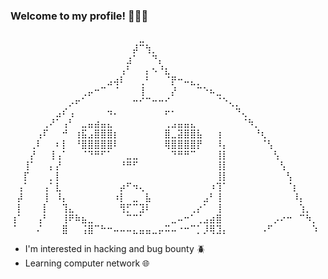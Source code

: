 <!-- Introdução--> 


### Welcome to my profile! 🍪🇧🇷 


⠀⠀⠀⠀⠀⠀⠀⠀⠀⠀⠀⠀⠀⠀⠀⠀⠀⠀⠀⠀⣀⠀⠀⠀⠀⠀⠀⠀⠀⠀⠀⠀⠀⠀⠀⠀⠀⠀⠀⠀⠀⠀⠀⠀⠀⠀⠀⠀
⠀⠀⠀⠀⠀⠀⠀⠀⠀⠀⠀⠀⠀⠀⠀⠀⠀⠀⠀⡼⠉⢳⡀⠀⠀⠀⠀⠀⠀⠀⠀⠀⠀⠀⠀⠀⠀⠀⠀⠀⠀⠀⠀⠀⠀⠀⠀⠀
⠀⠀⠀⠀⠀⠀⠀⠀⠀⠀⠀⠀⠀⠀⠀⠀⠀⠀⣰⠁⠀⠀⠙⡄⠀⠀⠀⠀⠀⠀⠀⠀⠀⠀⠀⠀⠀⠀⠀⠀⠀⠀⠀⠀⠀⠀⠀⠀
⠀⠀⠀⠀⠀⠀⠀⠀⠀⠀⠀⠀⠀⠀⠀⠀⠀⢠⠃⠀⠀⡄⠢⠘⣆⠀⠀⠀⠀⠀⠀⠀⠀⠀⠀⠀⠀⠀⠀⠀⠀⠀⠀⠀⠀⠀⠀⠀
⠀⠀⠀⠀⠀⠀⠀⠀⠀⠀⠀⠀⠀⠀⠀⣠⢴⠇⠀⠀⢀⠃⠀⠀⠈⡟⠒⠤⣄⡀⠀⠀⠀⠀⠀⠀⠀⠀⠀⠀⠀⠀⠀⠀⠀⠀⠀⠀
⠀⠀⠀⠀⠀⠀⠀⠀⠀⠀⠀⢀⡤⠒⠉⠀⠈⠀⠀⠀⢸⠀⠀⠀⠀⡜⠀⠀⠀⠉⠑⠦⣀⠀⠀⠀⠀⠀⠀⠀⠀⠀⠀⠀⠀⠀⠀⠀
⠀⠀⠀⠀⠀⠀⠀⠀⠀⡠⠖⠁⠀⠀⠀⠀⠀⠀⠀⠒⠊⠉⠒⠒⠊⠀⠀⠀⠀⠀⠀⠀⠈⠑⢄⡀⠀⠀⠀⠀⠀⠀⠀⠀⠀⠀⠀⠀
⠀⠀⠀⠀⠀⠀⠀⣠⠎⢠⠀⠀⠀⠀⠀⠲⠄⠀⠀⠀⠀⠀⠀⠀⠖⠂⠀⠀⠀⠀⠀⠀⠀⠀⠀⠙⢄⠀⠀⠀⠀⠀⠀⠀⠀⠀⠀⠀
⠀⠀⠀⠀⠀⢀⠜⠁⢠⠃⠀⣀⣤⣴⣤⣄⠀⠀⠀⠀⠀⠀⠀⠀⢀⣠⣤⣤⣄⠀⠀⠀⠀⠀⠀⠀⠈⠳⡀⠀⠀⠀⠀⠀⠀⠀⠀⠀
⠀⠀⠀⠀⢠⠏⠀⠀⠚⠀⢰⣯⣠⣿⣿⣿⡆⠀⠀⠀⠀⠀⠀⠀⣿⣀⣽⣿⣿⣧⠀⠀⢰⠀⠀⠀⠀⠀⠘⢆⠀⠀⠀⠀⠀⠀⠀⠀
⠀⠀⠀⢀⠇⠀⠀⠆⡇⠀⠘⣿⣿⣿⣿⣿⠇⠀⠀⠀⠀⠀⠀⠀⢿⣿⣿⣿⣿⡟⠀⠀⠸⡄⠀⠀⠀⠀⠀⠈⢣⠀⠀⠀⠀⠀⠀⠀
⠀⠀⠀⡜⠀⠀⢸⢠⠁⠀⠀⠈⠙⠛⠋⠁⠀⠀⣀⣀⠀⠀⠀⠀⠀⠙⠛⠛⠉⠀⠀⠀⢸⡇⠀⠀⠀⠀⠀⠀⠀⢣⠀⠀⠀⠀⠀⠀
⠀⠀⢸⠁⠀⠀⡄⡜⠀⠀⠀⠀⠀⠀⠀⠀⠀⠘⠛⠋⠀⠀⠀⠀⠀⠀⠀⠀⠀⠀⠀⠀⢸⡇⠀⠀⠀⠀⠀⠀⠀⠀⢣⠀⠀⠀⠀⠀
⠀⠀⡏⠀⠀⠀⡀⡇⠀⠀⠀⠀⠀⠀⠀⠀⠀⠀⠀⠀⠀⠀⠀⠀⠀⠀⠀⠀⠀⠀⠀⠀⢸⡇⠀⠀⠀⠀⠀⠀⠀⠀⠀⢣⠀⠀⠀⠀
⠀⢠⠁⠀⠀⢠⠁⣇⠀⠀⠀⠀⠀⠀⠀⠀⠀⡴⠋⠲⢄⠀⠀⠀⠀⠀⠀⠀⠀⠀⠀⠰⢹⠁⠀⠀⠀⠀⠀⠀⠀⠀⠀⠈⡆⠀⠀⠀
⠀⡼⠀⠀⠀⢸⠀⠸⡄⠀⠀⠀⠀⠀⠀⠀⠰⡇⠀⣀⠀⣧⠀⠀⠀⠀⠀⠀⠀⠀⣠⠃⢸⠀⠀⠀⠀⠀⠀⠀⠀⠀⠀⠀⠸⡄⠀⠀
⠀⡇⠀⠀⠀⡇⠀⠀⢹⣄⠀⠀⠀⠀⠀⠀⠀⢻⡋⠉⣹⠇⠀⠀⠀⠀⠀⠀⢀⡔⠁⠀⢸⠀⠀⠀⠀⠀⠀⠀⠀⠀⠀⠀⠀⢱⡀⠀
⢰⠁⠀⠀⢠⠃⠀⠀⢸⠟⠷⣦⣀⠀⠀⠀⠀⠀⠉⠉⠁⠀⠀⠀⠀⣀⠤⠒⠁⢀⣠⣴⣿⠀⠀⠀⠀⠀⠀⠀⠀⡠⠔⠒⠀⠉⠳⡀
⠈⠀⠀⠀⠌⠀⠀⠀⣿⠀⠀⢨⣿⠉⠓⠒⠤⠤⠤⣄⣤⣤⣀⡤⠭⠤⠐⠒⠉⡁⡸⢿⣹⡄⠀⠀⠀⠀⠀⠠⠋⠀⠀⠀⠀⠀⠀⠱
- I'm interested in hacking and bug bounty 🪲
- Learning computer network 🌐


  
